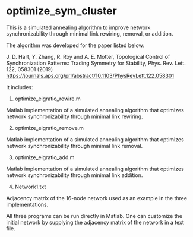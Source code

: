 # optimize_sym_cluster
This is a simulated annealing algorithm to improve network synchronizability through minimal link rewiring, removal, or addition.

The algorithm was developed for the paper listed below:

J. D. Hart, Y. Zhang, R. Roy and A. E. Motter, Topological Control of Synchronization Patterns: Trading Symmetry for Stability, Phys. Rev. Lett. 122, 058301 (2019)
https://journals.aps.org/prl/abstract/10.1103/PhysRevLett.122.058301

It includes:

1. optimize_eigratio_rewire.m

  Matlab implementation of a simulated annealing algorithm that optimizes network synchronizability through minimal link rewiring.
  
2. optimize_eigratio_remove.m

  Matlab implementation of a simulated annealing algorithm that optimizes network synchronizability through minimal link removal.
  
3. optimize_eigratio_add.m

  Matlab implementation of a simulated annealing algorithm that optimizes network synchronizability through minimal link addition.
  
4. Network1.txt

  Adjacency matrix of the 16-node network used as an example in the three implementations.
  
  
All three programs can be run directly in Matlab. One can customize the initial network by supplying the adjacency matrix of the network in a text file. 
